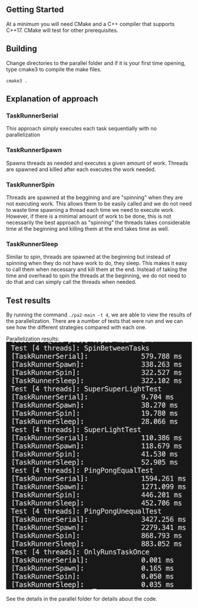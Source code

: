 ## Getting Started

At a minimum you will need CMake and a C++ compiler that supports C++17. CMake will test for other prerequisites.

## Building

Change directories to the parallel folder and if it is your first time opening, type cmake3 to compile the make files.

```
cmake3 .
```

## Explanation of approach
### TaskRunnerSerial
This approach simply executes each task sequentially with no parallelization

### TaskRunnerSpawn
Spawns threads as needed and executes a given amount of work. Threads are spawned and killed after each executes the work needed.

### TaskRunnerSpin
Threads are spawned at the beggining and are "spinning" when they are not executing work. This allows them to be easily called and we do not need to waste time spawning a thread each time we need to execute work. However, if there is a minimal amount of work to be done, this is not necessarily the best approach as "spinning" the threads takes considerable time at the beginning and killing them at the end takes time as well.

### TaskRunnerSleep
Similar to spin, threads are spawned at the beginning but instead of spinning when they do not have work to do, they sleep. This makes it easy to call them when necessary and kill them at the end. Instead of taking the time and overhead to spin the threads at the beginning, we do not need to do that and can simply call the threads when needed.


## Test results
By running the command `./pa2-main -t 4`, we are able to view the results of the parallelization. There are a number of tests that were run and we can see how the different strategies compared with each one.

Parallelization results:
![Parallel results](./images/results.png)

See the details in the parallel folder for details about the code.